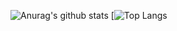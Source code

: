 ![Anurag's github stats](https://github-readme-stats.vercel.app/api?username=vaxiobbxx&show_icons=true&theme=radical)
[![Top Langs](https://github-readme-stats.vercel.app/api/top-langs/?username=vaxiobbxx&show_icons=true&theme=radical)
